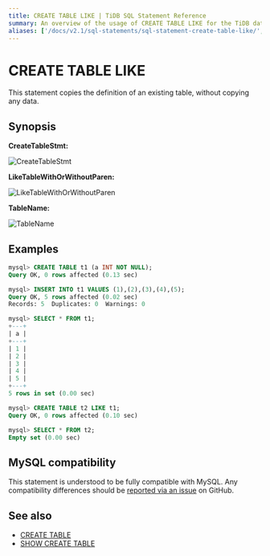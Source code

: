 ```yaml
---
title: CREATE TABLE LIKE | TiDB SQL Statement Reference
summary: An overview of the usage of CREATE TABLE LIKE for the TiDB database.
aliases: ['/docs/v2.1/sql-statements/sql-statement-create-table-like/','/docs/v2.1/reference/sql/statements/create-table-like/']
---
```


# CREATE TABLE LIKE

This statement copies the definition of an existing table, without copying any data.

## Synopsis

**CreateTableStmt:**

![CreateTableStmt](https://download.pingcap.com/images/docs/sqlgram/CreateTableStmt.png)

**LikeTableWithOrWithoutParen:**

![LikeTableWithOrWithoutParen](https://download.pingcap.com/images/docs/sqlgram/LikeTableWithOrWithoutParen.png)

**TableName:**

![TableName](https://download.pingcap.com/images/docs/sqlgram/TableName.png)

## Examples

```sql
mysql> CREATE TABLE t1 (a INT NOT NULL);
Query OK, 0 rows affected (0.13 sec)

mysql> INSERT INTO t1 VALUES (1),(2),(3),(4),(5);
Query OK, 5 rows affected (0.02 sec)
Records: 5  Duplicates: 0  Warnings: 0

mysql> SELECT * FROM t1;
+---+
| a |
+---+
| 1 |
| 2 |
| 3 |
| 4 |
| 5 |
+---+
5 rows in set (0.00 sec)

mysql> CREATE TABLE t2 LIKE t1;
Query OK, 0 rows affected (0.10 sec)

mysql> SELECT * FROM t2;
Empty set (0.00 sec)
```

## MySQL compatibility

This statement is understood to be fully compatible with MySQL. Any compatibility differences should be [reported via an issue](https://github.com/pingcap/tidb/issues/new/choose) on GitHub.

## See also

* [CREATE TABLE](/sql-statements/sql-statement-create-table.md)
* [SHOW CREATE TABLE](/sql-statements/sql-statement-show-create-table.md)

